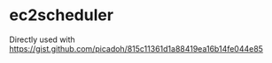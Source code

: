 # ec2scheduler

Directly used with https://gist.github.com/picadoh/815c11361d1a88419ea16b14fe044e85

